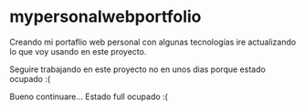 # mypersonalwebportfolio
Creando mi portaflio web personal con algunas tecnologías ire actualizando lo que voy usando en este proyecto.

Seguire trabajando en este proyecto no en unos dias porque estado ocupado :(

Bueno continuare... Estado full ocupado :(
